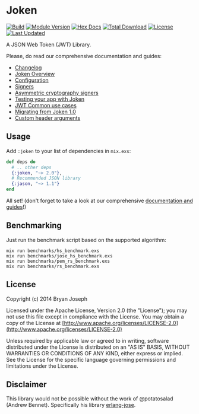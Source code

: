 # Joken

[![Build](https://travis-ci.org/joken-elixir/joken.svg?branch=master)](https://travis-ci.org/joken-elixir/joken)
[![Module Version](https://img.shields.io/hexpm/v/joken.svg)](https://hex.pm/packages/token)
[![Hex Docs](https://img.shields.io/badge/hex-docs-lightgreen.svg)](https://hexdocs.pm/joken/)
[![Total Download](https://img.shields.io/hexpm/dt/joken.svg)](https://hex.pm/packages/joken)
[![License](https://img.shields.io/hexpm/l/joken.svg)](https://github.com/joken-elixir/joken/blob/master/LICENSE)
[![Last Updated](https://img.shields.io/github/last-commit/joken-elixir/joken.svg)](https://github.com/joken-elixir/joken/commits/master)

A JSON Web Token (JWT) Library.

Please, do read our comprehensive documentation and guides:

- [Changelog](https://hexdocs.pm/joken/changelog.html)
- [Joken Overview](https://hexdocs.pm/joken/introduction.html)
- [Configuration](https://hexdocs.pm/joken/configuration.html)
- [Signers](https://hexdocs.pm/joken/signer.html)
- [Asymmetric cryptography signers](https://hexdocs.pm/joken/assymetric_cryptography_signers.html)
- [Testing your app with Joken](https://hexdocs.pm/joken/testing.html)
- [JWT Common use cases](https://hexdocs.pm/joken/common_use_cases.html)
- [Migrating from Joken 1.0](https://hexdocs.pm/joken/migration_from_1.html)
- [Custom header arguments](https://hexdocs.pm/joken/custom_header_arguments.html)

## Usage

Add `:joken` to your list of dependencies in `mix.exs`:

``` elixir
def deps do
  # .. other deps
  {:joken, "~> 2.0"},
  # Recommended JSON library
  {:jason, "~> 1.1"}
end
```

All set! (don't forget to take a look at our comprehensive [documentation and guides](https://hexdocs.pm/joken/introduction.html)!)

## Benchmarking

Just run the benchmark script based on the supported algorithm:

``` shell
mix run benchmarks/hs_benchmark.exs
mix run benchmarks/jose_hs_benchmark.exs
mix run benchmarks/pem_rs_benchmark.exs
mix run benchmarks/rs_benchmark.exs
```

## License

Copyright (c) 2014 Bryan Joseph

Licensed under the Apache License, Version 2.0 (the "License");
you may not use this file except in compliance with the License.
You may obtain a copy of the License at [http://www.apache.org/licenses/LICENSE-2.0](http://www.apache.org/licenses/LICENSE-2.0)

Unless required by applicable law or agreed to in writing, software
distributed under the License is distributed on an "AS IS" BASIS,
WITHOUT WARRANTIES OR CONDITIONS OF ANY KIND, either express or implied.
See the License for the specific language governing permissions and
limitations under the License.

## Disclaimer

This library would not be possible without the work of @potatosalad (Andrew Bennet). Specifically his library [erlang-jose](https://github.com/potatosalad/erlang-jose/).
